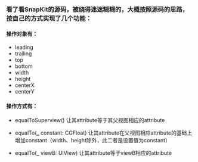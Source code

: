 ### 看了看SnapKit的源码，被绕得迷迷糊糊的，大概按照源码的思路，按自己的方式实现了几个功能：

#### 操作对象有：

* leading
* trailing
* top
* bottom
* width
* height
* centerX
* centerY

#### 操作方式有：

* equalToSuperview() 让其attribute等于其父视图相应的attribute
* equalTo(**_** constant: CGFloat) 让其attribute在父视图相应attribute的基础上增加constant（width、height除外，此二者是设置值为constant）

* equalTo(**_** viewB: UIView) 让其attribute等于viewB相应的attribute